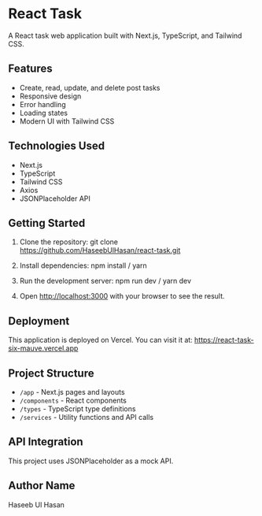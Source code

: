 # React Task

A React task web application built with Next.js, TypeScript, and Tailwind CSS.

## Features

- Create, read, update, and delete post tasks
- Responsive design
- Error handling
- Loading states
- Modern UI with Tailwind CSS

## Technologies Used

- Next.js 
- TypeScript
- Tailwind CSS
- Axios
- JSONPlaceholder API

## Getting Started

1. Clone the repository:
git clone https://github.com/HaseebUlHasan/react-task.git

2. Install dependencies:
npm install / yarn

3. Run the development server:
npm run dev / yarn dev

4. Open [http://localhost:3000](http://localhost:3000) with your browser to see the result.

## Deployment

This application is deployed on Vercel. You can visit it at: https://react-task-six-mauve.vercel.app

## Project Structure

- `/app` - Next.js pages and layouts
- `/components` - React components
- `/types` - TypeScript type definitions
- `/services` - Utility functions and API calls

## API Integration

This project uses JSONPlaceholder as a mock API. 

## Author Name
Haseeb Ul Hasan